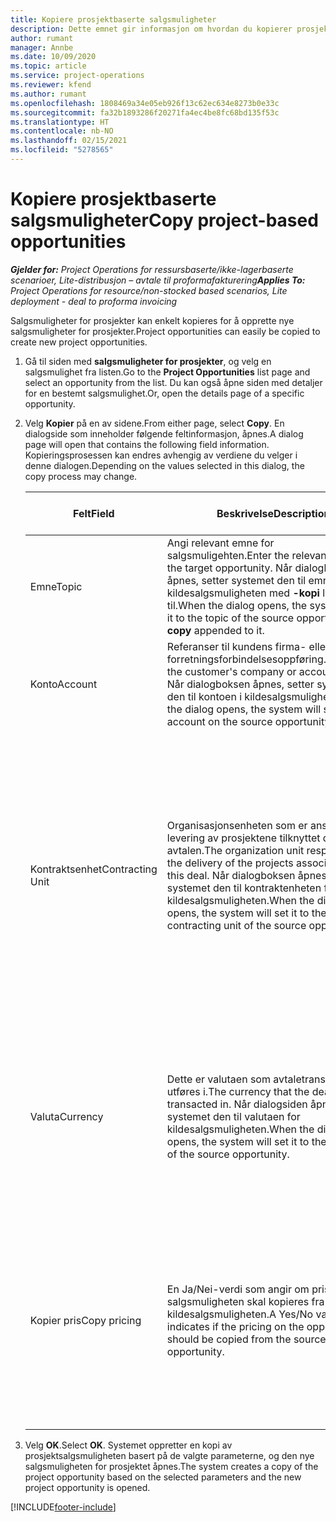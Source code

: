 ```yaml
---
title: Kopiere prosjektbaserte salgsmuligheter
description: Dette emnet gir informasjon om hvordan du kopierer prosjektbaserte salgsmuligheter i Project Operations.
author: rumant
manager: Annbe
ms.date: 10/09/2020
ms.topic: article
ms.service: project-operations
ms.reviewer: kfend
ms.author: rumant
ms.openlocfilehash: 1808469a34e05eb926f13c62ec634e8273b0e33c
ms.sourcegitcommit: fa32b1893286f20271fa4ec4be8fc68bd135f53c
ms.translationtype: HT
ms.contentlocale: nb-NO
ms.lasthandoff: 02/15/2021
ms.locfileid: "5278565"
---
```

# <a name="copy-project-based-opportunities"></a><span data-ttu-id="a9479-103">Kopiere prosjektbaserte salgsmuligheter</span><span class="sxs-lookup"><span data-stu-id="a9479-103">Copy project-based opportunities</span></span>

<span data-ttu-id="a9479-104">_**Gjelder for:** Project Operations for ressursbaserte/ikke-lagerbaserte scenarioer, Lite-distribusjon – avtale til proformafakturering_</span><span class="sxs-lookup"><span data-stu-id="a9479-104">_**Applies To:** Project Operations for resource/non-stocked based scenarios, Lite deployment - deal to proforma invoicing_</span></span>


<span data-ttu-id="a9479-105">Salgsmuligheter for prosjekter kan enkelt kopieres for å opprette nye salgsmuligheter for prosjekter.</span><span class="sxs-lookup"><span data-stu-id="a9479-105">Project opportunities can easily be copied to create new project opportunities.</span></span> 

1. <span data-ttu-id="a9479-106">Gå til siden med **salgsmuligheter for prosjekter**, og velg en salgsmulighet fra listen.</span><span class="sxs-lookup"><span data-stu-id="a9479-106">Go to the **Project Opportunities** list page and select an opportunity from the list.</span></span> <span data-ttu-id="a9479-107">Du kan også åpne siden med detaljer for en bestemt salgsmulighet.</span><span class="sxs-lookup"><span data-stu-id="a9479-107">Or, open the details page of a specific opportunity.</span></span> 
2. <span data-ttu-id="a9479-108">Velg **Kopier** på en av sidene.</span><span class="sxs-lookup"><span data-stu-id="a9479-108">From either page, select **Copy**.</span></span> <span data-ttu-id="a9479-109">En dialogside som inneholder følgende feltinformasjon, åpnes.</span><span class="sxs-lookup"><span data-stu-id="a9479-109">A dialog page will open that contains the following field information.</span></span> <span data-ttu-id="a9479-110">Kopieringsprosessen kan endres avhengig av verdiene du velger i denne dialogen.</span><span class="sxs-lookup"><span data-stu-id="a9479-110">Depending on the values selected in this dialog, the copy process may change.</span></span>

    | <span data-ttu-id="a9479-111">**Felt**</span><span class="sxs-lookup"><span data-stu-id="a9479-111">**Field**</span></span> | <span data-ttu-id="a9479-112">**Beskrivelse**</span><span class="sxs-lookup"><span data-stu-id="a9479-112">**Description**</span></span> | <span data-ttu-id="a9479-113">**Nedstrøms påvirkning**</span><span class="sxs-lookup"><span data-stu-id="a9479-113">**Downstream impact**</span></span> |
    | --- | --- | --- |
    | <span data-ttu-id="a9479-114">Emne</span><span class="sxs-lookup"><span data-stu-id="a9479-114">Topic</span></span> | <span data-ttu-id="a9479-115">Angi relevant emne for salgsmuligehten.</span><span class="sxs-lookup"><span data-stu-id="a9479-115">Enter the relevant topic of the target opportunity.</span></span> <span data-ttu-id="a9479-116">Når dialogboksen åpnes, setter systemet den til emnet for kildesalgsmuligheten med **-kopi** lagt til.</span><span class="sxs-lookup"><span data-stu-id="a9479-116">When the dialog opens, the system will set it to the topic of the source opportunity with **copy** appended to it.</span></span> | <span data-ttu-id="a9479-117">Dette feltet har ingen nedstrøms påvirkning.</span><span class="sxs-lookup"><span data-stu-id="a9479-117">There's no downstream impact for this field.</span></span> |
    | <span data-ttu-id="a9479-118">Konto</span><span class="sxs-lookup"><span data-stu-id="a9479-118">Account</span></span> | <span data-ttu-id="a9479-119">Referanser til kundens firma- eller forretningsforbindelsesoppføring.</span><span class="sxs-lookup"><span data-stu-id="a9479-119">References the customer's company or account record.</span></span> <span data-ttu-id="a9479-120">Når dialogboksen åpnes, setter systemet den til kontoen i kildesalgsmuligheten.</span><span class="sxs-lookup"><span data-stu-id="a9479-120">Wen the dialog opens, the system will set it to the account on the source opportunity.</span></span> | <span data-ttu-id="a9479-121">Dette feltet er den primære kunden for salgsmuligheten.</span><span class="sxs-lookup"><span data-stu-id="a9479-121">This field is the primary customer on the opportunity.</span></span> |
    | <span data-ttu-id="a9479-122">Kontraktsenhet</span><span class="sxs-lookup"><span data-stu-id="a9479-122">Contracting Unit</span></span> | <span data-ttu-id="a9479-123">Organisasjonsenheten som er ansvarlig for levering av prosjektene tilknyttet denne avtalen.</span><span class="sxs-lookup"><span data-stu-id="a9479-123">The organization unit responsible for the delivery of the projects associated with this deal.</span></span> <span data-ttu-id="a9479-124">Når dialogboksen åpnes, setter systemet den til kontraktenheten for kildesalgsmuligheten.</span><span class="sxs-lookup"><span data-stu-id="a9479-124">When the dialog opens, the system will set it to the contracting unit of the source opportunity.</span></span> | <span data-ttu-id="a9479-125">Kontraktenheten er avdelingen i firmaet som skal kjøre prosjektene etter at avtalen er lukket.</span><span class="sxs-lookup"><span data-stu-id="a9479-125">The contracting unit is the division of the company that executes the projects after the deal is closed.</span></span> <span data-ttu-id="a9479-126">Hver kontraktenhet har en valuta, og denne valutaen brukes til å rapportere beregnet og faktisk kostnad som påløpte under prosjektet.</span><span class="sxs-lookup"><span data-stu-id="a9479-126">Every contracting unit has a currency, and this currency is used to report estimated and actual costs incurred during the project.</span></span> |
    | <span data-ttu-id="a9479-127">Valuta</span><span class="sxs-lookup"><span data-stu-id="a9479-127">Currency</span></span> | <span data-ttu-id="a9479-128">Dette er valutaen som avtaletransaksjonene utføres i.</span><span class="sxs-lookup"><span data-stu-id="a9479-128">The currency that the deal is transacted in.</span></span> <span data-ttu-id="a9479-129">Når dialogsiden åpnes, setter systemet den til valutaen for kildesalgsmuligheten.</span><span class="sxs-lookup"><span data-stu-id="a9479-129">When the dialog page opens, the system will set it to the currency of the source opportunity.</span></span> | <span data-ttu-id="a9479-130">Valutaen brukes til å standardisere en prisliste og bygge inn finansielle estimater i tilbudet.</span><span class="sxs-lookup"><span data-stu-id="a9479-130">Currency is used to default a price list and build financial estimates on the quote.</span></span> <span data-ttu-id="a9479-131">Til slutt brukes valutaen til å fakturere kunden når avtalen er vunnet.</span><span class="sxs-lookup"><span data-stu-id="a9479-131">Eventually, the currency is used to invoice the customer when the deal is won.</span></span> |
    | <span data-ttu-id="a9479-132">Kopier pris</span><span class="sxs-lookup"><span data-stu-id="a9479-132">Copy pricing</span></span> | <span data-ttu-id="a9479-133">En Ja/Nei-verdi som angir om prisingen for salgsmuligheten skal kopieres fra kildesalgsmuligheten.</span><span class="sxs-lookup"><span data-stu-id="a9479-133">A Yes/No value that indicates if the pricing on the opportunity should be copied from the source opportunity.</span></span> | <span data-ttu-id="a9479-134">Hvis **Ja** er valgt, kopieres prislistene fra kilde- til målsalgsmuligheten.</span><span class="sxs-lookup"><span data-stu-id="a9479-134">If **Yes** is selected, price lists are copied from the source to the target opportunity.</span></span> <span data-ttu-id="a9479-135">Hvis du velger **Nei**, blir prislistene standard på nytt basert på de siste prislistene som ble definert.</span><span class="sxs-lookup"><span data-stu-id="a9479-135">If **No** is selected, price lists are defaulted based on the latest price lists that were set up.</span></span> |

3. <span data-ttu-id="a9479-136">Velg **OK**.</span><span class="sxs-lookup"><span data-stu-id="a9479-136">Select **OK**.</span></span> <span data-ttu-id="a9479-137">Systemet oppretter en kopi av prosjektsalgsmuligheten basert på de valgte parameterne, og den nye salgsmuligheten for prosjektet åpnes.</span><span class="sxs-lookup"><span data-stu-id="a9479-137">The system creates a copy of the project opportunity based on the selected parameters and the new project opportunity is opened.</span></span>


[!INCLUDE[footer-include](../includes/footer-banner.md)]
